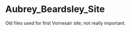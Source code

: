 Aubrey_Beardsley_Site
=====================

Old files used for first Vornesair site; not really important.
